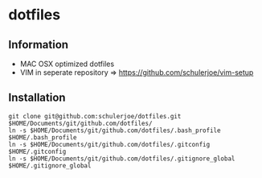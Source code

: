 # dotfiles
## Information

- MAC OSX optimized dotfiles
- VIM in seperate repository => https://github.com/schulerjoe/vim-setup

## Installation
    git clone git@github.com:schulerjoe/dotfiles.git $HOME/Documents/git/github.com/dotfiles/
    ln -s $HOME/Documents/git/github.com/dotfiles/.bash_profile $HOME/.bash_profile
    ln -s $HOME/Documents/git/github.com/dotfiles/.gitconfig $HOME/.gitconfig
    ln -s $HOME/Documents/git/github.com/dotfiles/.gitignore_global $HOME/.gitignore_global
